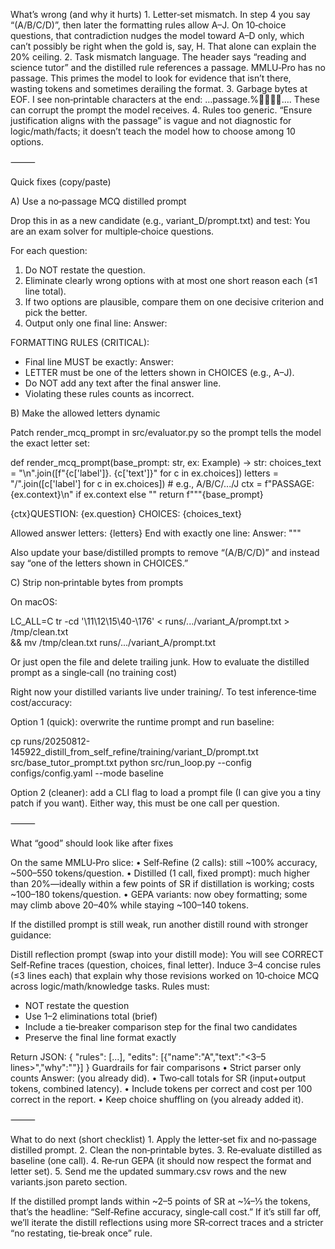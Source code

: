 What’s wrong (and why it hurts)
	1.	Letter‑set mismatch.
In step 4 you say “(A/B/C/D)”, then later the formatting rules allow A–J. On 10‑choice questions, that contradiction nudges the model toward A–D only, which can’t possibly be right when the gold is, say, H. That alone can explain the 20% ceiling.
	2.	Task mismatch language.
The header says “reading and science tutor” and the distilled rule references a passage. MMLU‑Pro has no passage. This primes the model to look for evidence that isn’t there, wasting tokens and sometimes derailing the format.
	3.	Garbage bytes at EOF.
I see non‑printable characters at the end: …passage.%…. These can corrupt the prompt the model receives.
	4.	Rules too generic.
“Ensure justification aligns with the passage” is vague and not diagnostic for logic/math/facts; it doesn’t teach the model how to choose among 10 options.

⸻

Quick fixes (copy/paste)

A) Use a no‑passage MCQ distilled prompt

Drop this in as a new candidate (e.g., variant_D/prompt.txt) and test:
You are an exam solver for multiple‑choice questions.

For each question:
1) Do NOT restate the question.
2) Eliminate clearly wrong options with at most one short reason each (≤1 line total).
3) If two options are plausible, compare them on one decisive criterion and pick the better.
4) Output only one final line: Answer: <LETTER>

FORMATTING RULES (CRITICAL):
- Final line MUST be exactly: Answer: <LETTER>
- LETTER must be one of the letters shown in CHOICES (e.g., A–J).
- Do NOT add any text after the final answer line.
- Violating these rules counts as incorrect.

B) Make the allowed letters dynamic

Patch render_mcq_prompt in src/evaluator.py so the prompt tells the model the exact letter set:

def render_mcq_prompt(base_prompt: str, ex: Example) -> str:
    choices_text = "\n".join([f"{c['label']}. {c['text']}" for c in ex.choices])
    letters = "/".join([c['label'] for c in ex.choices])  # e.g., A/B/C/.../J
    ctx = f"PASSAGE: {ex.context}\n" if ex.context else ""
    return f"""{base_prompt}

{ctx}QUESTION: {ex.question}
CHOICES:
{choices_text}

Allowed answer letters: {letters}
End with exactly one line: Answer: <LETTER>"""

Also update your base/distilled prompts to remove “(A/B/C/D)” and instead say “one of the letters shown in CHOICES.”

C) Strip non‑printable bytes from prompts

On macOS:

LC_ALL=C tr -cd '\11\12\15\40-\176' < runs/.../variant_A/prompt.txt > /tmp/clean.txt \
  && mv /tmp/clean.txt runs/.../variant_A/prompt.txt

  Or just open the file and delete trailing junk.
How to evaluate the distilled prompt as a single‑call (no training cost)

Right now your distilled variants live under training/. To test inference‑time cost/accuracy:

Option 1 (quick): overwrite the runtime prompt and run baseline:

cp runs/20250812-145922_distill_from_self_refine/training/variant_D/prompt.txt src/base_tutor_prompt.txt
python src/run_loop.py --config configs/config.yaml --mode baseline

Option 2 (cleaner): add a CLI flag to load a prompt file (I can give you a tiny patch if you want). Either way, this must be one call per question.

⸻

What “good” should look like after fixes

On the same MMLU‑Pro slice:
	•	Self‑Refine (2 calls): still ~100% accuracy, ~500–550 tokens/question.
	•	Distilled (1 call, fixed prompt): much higher than 20%—ideally within a few points of SR if distillation is working; costs ~100–180 tokens/question.
	•	GEPA variants: now obey formatting; some may climb above 20–40% while staying ~100–140 tokens.

If the distilled prompt is still weak, run another distill round with stronger guidance:

Distill reflection prompt (swap into your distill mode):
You will see CORRECT Self‑Refine traces (question, choices, final letter).
Induce 3–4 concise rules (≤3 lines each) that explain why those revisions worked on 10‑choice MCQ across logic/math/knowledge tasks.
Rules must:
- NOT restate the question
- Use 1–2 eliminations total (brief)
- Include a tie‑breaker comparison step for the final two candidates
- Preserve the final line format exactly

Return JSON: { "rules": [...], "edits": [{"name":"A","text":"<3–5 lines>","why":"<what it enforces>"}] }
Guardrails for fair comparisons
	•	Strict parser only counts Answer: <LETTER> (you already did).
	•	Two‑call totals for SR (input+output tokens, combined latency).
	•	Include tokens per correct and cost per 100 correct in the report.
	•	Keep choice shuffling on (you already added it).

⸻

What to do next (short checklist)
	1.	Apply the letter‑set fix and no‑passage distilled prompt.
	2.	Clean the non‑printable bytes.
	3.	Re‑evaluate distilled as baseline (one call).
	4.	Re‑run GEPA (it should now respect the format and letter set).
	5.	Send me the updated summary.csv rows and the new variants.json pareto section.

If the distilled prompt lands within ~2–5 points of SR at ~¼–⅓ the tokens, that’s the headline: “Self‑Refine accuracy, single‑call cost.” If it’s still far off, we’ll iterate the distill reflections using more SR‑correct traces and a stricter “no restating, tie‑break once” rule.